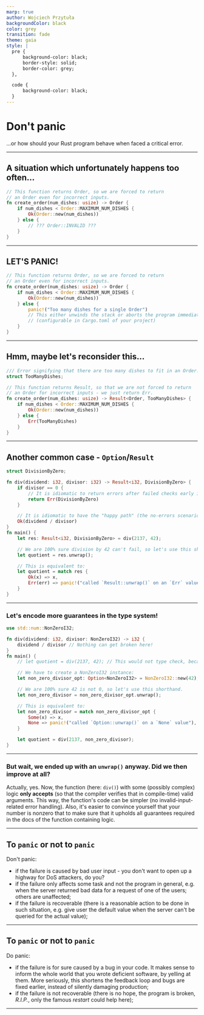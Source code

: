 ```yaml
---
marp: true
author: Wojciech Przytuła
backgroundColor: black
color: grey
transition: fade
theme: gaia
style: |
  pre {
      background-color: black;
      border-style: solid;
      border-color: grey;
  },

  code {
      background-color: black; 
  }
---
```


# Don't panic

...or how should your Rust program behave when faced a critical error.

---

## A situation which unfortunately happens too often...

```rust
// This function returns Order, so we are forced to return
// an Order even for incorrect inputs.
fn create_order(num_dishes: usize) -> Order {
    if num_dishes < Order::MAXIMUM_NUM_DISHES {
        Ok(Order::new(num_dishes))
    } else {
        // ??? Order::INVALID ???
    }
}


```

---

## LET'S PANIC!

```rust
// This function returns Order, so we are forced to return
// an Order even for incorrect inputs.
fn create_order(num_dishes: usize) -> Order {
    if num_dishes < Order::MAXIMUM_NUM_DISHES {
        Ok(Order::new(num_dishes))
    } else {
        panic!("Too many dishes for a single Order")
        // This either unwinds the stack or aborts the program immediately.
        // (configurable in Cargo.toml of your project)
    }
}


```

---

## Hmm, maybe let's reconsider this...

```rust
/// Error signifying that there are too many dishes to fit in an Order.
struct TooManyDishes;

// This function returns Result, so that we are not forced to return
// an Order for incorrect inputs - we just return Err.
fn create_order(num_dishes: usize) -> Result<Order, TooManyDishes> {
    if num_dishes < Order::MAXIMUM_NUM_DISHES {
        Ok(Order::new(num_dishes))
    } else {
        Err(TooManyDishes)
    }
}


```

---

## Another common case - `Option`/`Result`

```rust
struct DivisionByZero;

fn div(dividend: i32, divisor: i32) -> Result<i32, DivisionByZero> {
    if divisor == 0 {
        // It is idiomatic to return errors after failed checks early in an imperative way, using explicit `return`.
        return Err(DivisionByZero)
    }

    // It is idiomatic to have the "happy path" (the no-errors scenario) linear and using functional syntax.
    Ok(dividend / divisor)
}
fn main() {
    let res: Result<i32, DivisionByZero> = div(2137, 42);

    // We are 100% sure division by 42 can't fail, so let's use this shorthand.
    let quotient = res.unwrap();

    // This is equivalent to:
    let quotient = match res {
        Ok(x) => x,
        Err(err) => panic!("called `Result::unwrap()` on an `Err` value: {:?}", err),
    }
}
```

---

### Let's encode more guarantees in the type system!

```rust
use std::num::NonZeroI32;

fn div(dividend: i32, divisor: NonZeroI32) -> i32 {
    dividend / divisor // Nothing can get broken here!
}
fn main() {
    // let quotient = div(2137, 42); // This would not type check, because 42 is not NonZeroI32.

    // We have to create a NonZeroI32 instance:
    let non_zero_divisor_opt: Option<NonZeroI32> = NonZeroI32::new(42);

    // We are 100% sure 42 is not 0, so let's use this shorthand.
    let non_zero_divisor = non_zero_divisor_opt.unwrap();

    // This is equivalent to:
    let non_zero_divisor = match non_zero_divisor_opt {
        Some(x) => x,
        None => panic!("called `Option::unwrap()` on a `None` value"),
    }

    let quotient = div(2137, non_zero_divisor);
}
```

---

### But wait, we ended up with an `unwrap()` anyway. Did we then improve at all?

Actually, yes. Now, the function (here: `div()`) with some (possibly complex) logic **only accepts** (so that the compiler verifies that in compile-time) valid arguments. This way, the function's code can be simpler (no invalid-input-related error handling). Also, it's easier to convince yourself that your number is nonzero that to make sure that it upholds all guarantees required in the docs of the function containing logic.

---

## To `panic` or not to `panic`

Don't panic:

- if the failure is caused by bad user input - you don't want to open up a highway for DoS attackers, do you?
- if the failure only affects some task and not the program in general, e.g. when the server returned bad data for a request of one of the users; others are unaffected;
- if the failure is recoverable (there is a reasonable action to be done in such situation, e.g. give user the default value when the server can't be queried for the actual value);

---

## To `panic` or not to `panic`

Do panic:

- if the failure is for sure caused by a bug in your code. It makes sense to inform the whole world that you wrote deficient software, by yelling at them. More seriously, this shortens the feedback loop and bugs are fixed earlier, instead of silently damaging production;
- if the failure is not recoverable (there is no hope, the program is broken, _R.I.P._, only the famous _restart_ could help here);

---
